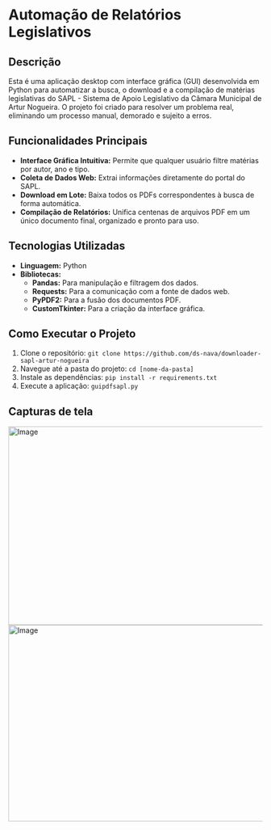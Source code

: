 # Automação de Relatórios Legislativos

## Descrição

Esta é uma aplicação desktop com interface gráfica (GUI) desenvolvida em Python para automatizar a busca, o download e a compilação de matérias legislativas do SAPL - Sistema de Apoio Legislativo da Câmara Municipal de Artur Nogueira. O projeto foi criado para resolver um problema real, eliminando um processo manual, demorado e sujeito a erros.

## Funcionalidades Principais

- **Interface Gráfica Intuitiva:** Permite que qualquer usuário filtre matérias por autor, ano e tipo.
- **Coleta de Dados Web:** Extrai informações diretamente do portal do SAPL.
- **Download em Lote:** Baixa todos os PDFs correspondentes à busca de forma automática.
- **Compilação de Relatórios:** Unifica centenas de arquivos PDF em um único documento final, organizado e pronto para uso.

## Tecnologias Utilizadas

- **Linguagem:** Python
- **Bibliotecas:**
  - **Pandas:** Para manipulação e filtragem dos dados.
  - **Requests:** Para a comunicação com a fonte de dados web.
  - **PyPDF2:** Para a fusão dos documentos PDF.
  - **CustomTkinter:** Para a criação da interface gráfica.

## Como Executar o Projeto

1.  Clone o repositório: `git clone https://github.com/ds-nava/downloader-sapl-artur-nogueira`
2.  Navegue até a pasta do projeto: `cd [nome-da-pasta]`
3.  Instale as dependências: `pip install -r requirements.txt`
4.  Execute a aplicação: `guipdfsapl.py`

## Capturas de tela
<img width="617" height="393" alt="Image" src="https://github.com/user-attachments/assets/741a21df-84b9-4153-ae88-62a6b04f887a" />
<img width="618" height="389" alt="Image" src="https://github.com/user-attachments/assets/561d5994-9832-4510-bdff-22ec0a3c3c06" />
